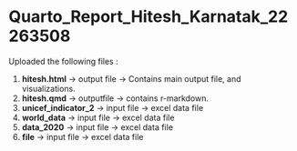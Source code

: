 # Quarto_Report_Hitesh_Karnatak_22263508


Uploaded the following files :

1) **hitesh.html** -> output file -> Contains main output file, and visualizations.
2) **hitesh.qmd** -> outputfile -> contains r-markdown.
3) **unicef_indicator_2** -> input file -> excel data file
4) **world_data** -> input file -> excel data file
5) **data_2020** -> input file -> excel data file
6) **file** -> input file -> excel data file
